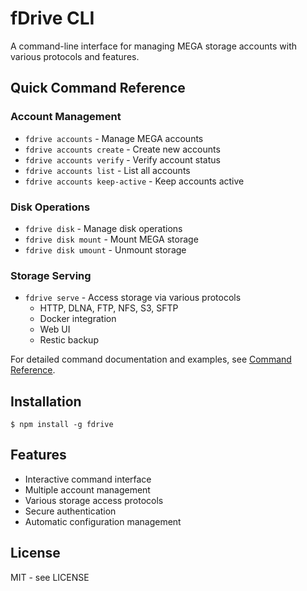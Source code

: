 # fDrive CLI

A command-line interface for managing MEGA storage accounts with various protocols and features.

## Quick Command Reference

### Account Management
- `fdrive accounts` - Manage MEGA accounts
- `fdrive accounts create` - Create new accounts
- `fdrive accounts verify` - Verify account status
- `fdrive accounts list` - List all accounts
- `fdrive accounts keep-active` - Keep accounts active

### Disk Operations
- `fdrive disk` - Manage disk operations
- `fdrive disk mount` - Mount MEGA storage
- `fdrive disk umount` - Unmount storage

### Storage Serving
- `fdrive serve` - Access storage via various protocols
  - HTTP, DLNA, FTP, NFS, S3, SFTP
  - Docker integration
  - Web UI
  - Restic backup

For detailed command documentation and examples, see [Command Reference](docs/commands.md).

## Installation

```shell
$ npm install -g fdrive
```

## Features
- Interactive command interface
- Multiple account management
- Various storage access protocols
- Secure authentication
- Automatic configuration management

## License

MIT - see LICENSE

